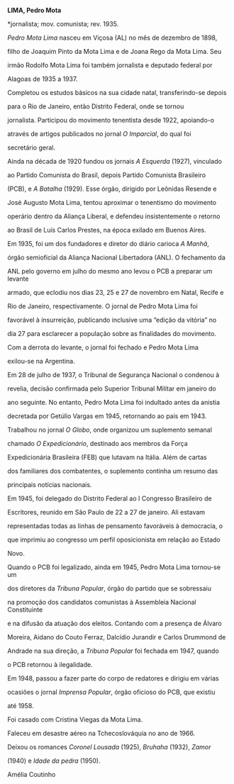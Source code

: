 **LIMA, Pedro Mota**



\*jornalista; mov. comunista; rev. 1935.



*Pedro Mota Lima* nasceu em Viçosa (AL) no mês de dezembro de 1898,

filho de Joaquim Pinto da Mota Lima e de Joana Rego da Mota Lima. Seu

irmão Rodolfo Mota Lima foi também jornalista e deputado federal por

Alagoas de 1935 a 1937.



Completou os estudos básicos na sua cidade natal, transferindo-se depois

para o Rio de Janeiro, então Distrito Federal, onde se tornou

jornalista. Participou do movimento tenentista desde 1922, apoiando-o

através de artigos publicados no jornal *O Imparcial*, do qual foi

secretário geral.



Ainda na década de 1920 fundou os jornais *A Esquerda* (1927), vinculado

ao Partido Comunista do Brasil, depois Partido Comunista Brasileiro

(PCB), e *A Batalha* (1929). Esse órgão, dirigido por Leônidas Resende e

José Augusto Mota Lima, tentou aproximar o tenentismo do movimento

operário dentro da Aliança Liberal, e defendeu insistentemente o retorno

ao Brasil de Luís Carlos Prestes, na época exilado em Buenos Aires.



Em 1935, foi um dos fundadores e diretor do diário carioca *A Manhã*,

órgão semioficial da Aliança Nacional Libertadora (ANL). O fechamento da

ANL pelo governo em julho do mesmo ano levou o PCB a preparar um levante

armado, que eclodiu nos dias 23, 25 e 27 de novembro em Natal, Recife e

Rio de Janeiro, respectivamente. O jornal de Pedro Mota Lima foi

favorável à insurreição, publicando inclusive uma “edição da vitória” no

dia 27 para esclarecer a população sobre as finalidades do movimento.

Com a derrota do levante, o jornal foi fechado e Pedro Mota Lima

exilou-se na Argentina.



Em 28 de julho de 1937, o Tribunal de Segurança Nacional o condenou à

revelia, decisão confirmada pelo Superior Tribunal Militar em janeiro do

ano seguinte. No entanto, Pedro Mota Lima foi indultado antes da anistia

decretada por Getúlio Vargas em 1945, retornando ao país em 1943.

Trabalhou no jornal *O Globo*, onde organizou um suplemento semanal

chamado *O Expedicionário*, destinado aos membros da Força

Expedicionária Brasileira (FEB) que lutavam na Itália. Além de cartas

dos familiares dos combatentes, o suplemento continha um resumo das

principais notícias nacionais.



Em 1945, foi delegado do Distrito Federal ao I Congresso Brasileiro de

Escritores, reunido em São Paulo de 22 a 27 de janeiro. Ali estavam

representadas todas as linhas de pensamento favoráveis à democracia, o

que imprimiu ao congresso um perfil oposicionista em relação ao Estado

Novo.



Quando o PCB foi legalizado, ainda em 1945, Pedro Mota Lima tornou-se um

dos diretores da *Tribuna Popular*, órgão do partido que se sobressaiu

na promoção dos candidatos comunistas à Assembleia Nacional Constituinte

e na difusão da atuação dos eleitos. Contando com a presença de Álvaro

Moreira, Aidano do Couto Ferraz, Dalcídio Jurandir e Carlos Drummond de

Andrade na sua direção, a *Tribuna Popular* foi fechada em 1947, quando

o PCB retornou à ilegalidade.



Em 1948, passou a fazer parte do corpo de redatores e dirigiu em várias

ocasiões o jornal *Imprensa Popular*, órgão oficioso do PCB, que existiu

até 1958.



Foi casado com Cristina Viegas da Mota Lima.



Faleceu em desastre aéreo na Tchecoslováquia no ano de 1966.



Deixou os romances *Coronel Lousada* (1925), *Bruhaha* (1932), *Zamor*

(1940) e *Idade da pedra* (1950).



Amélia Coutinho



